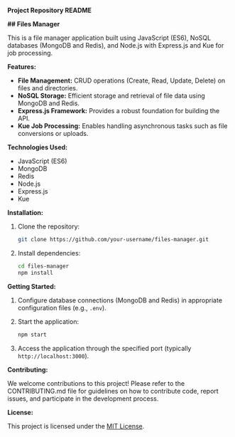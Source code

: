 **Project Repository README**

**## Files Manager**

This is a file manager application built using JavaScript (ES6), NoSQL databases (MongoDB and Redis), and Node.js with Express.js and Kue for job processing.

**Features:**

- **File Management:** CRUD operations (Create, Read, Update, Delete) on files and directories.
- **NoSQL Storage:** Efficient storage and retrieval of file data using MongoDB and Redis.
- **Express.js Framework:** Provides a robust foundation for building the API.
- **Kue Job Processing:** Enables handling asynchronous tasks such as file conversions or uploads.

**Technologies Used:**

- JavaScript (ES6)
- MongoDB
- Redis
- Node.js
- Express.js
- Kue

**Installation:**

1. Clone the repository:

   ```bash
   git clone https://github.com/your-username/files-manager.git
   ```

2. Install dependencies:

   ```bash
   cd files-manager
   npm install
   ```

**Getting Started:**

1. Configure database connections (MongoDB and Redis) in appropriate configuration files (e.g., `.env`).
2. Start the application:

   ```bash
   npm start
   ```

3. Access the application through the specified port (typically `http://localhost:3000`).

**Contributing:**

We welcome contributions to this project! Please refer to the CONTRIBUTING.md file for guidelines on how to contribute code, report issues, and participate in the development process.

**License:**

This project is licensed under the [MIT License](https://opensource.org/licenses/MIT).
